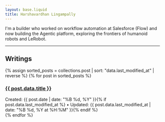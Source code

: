 ```yaml
---
layout: base.liquid
title: Harshavardhan Lingampally
---
```


I'm a builder who worked on workflow automation at Salesforce (Flow) and now building the Agentic platform, exploring the frontiers of humanoid robots and LeRobot.

---

## Writings

{% assign sorted_posts = collections.post | sort: "data.last_modified_at" | reverse %}
{% for post in sorted_posts %}
<article>
    <h3><a href="{{ post.url }}">{{ post.data.title }}</a></h3>
    <time>Created: {{ post.date | date: "%B %d, %Y" }}{% if post.data.last_modified_at %} • Updated: {{ post.data.last_modified_at | date: "%B %d, %Y at %H:%M" }}{% endif %}</time>
</article>
{% endfor %}